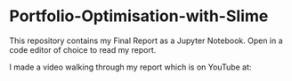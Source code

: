 # Portfolio-Optimisation-with-Slime

This repository contains my Final Report as a Jupyter Notebook. Open in a code editor of choice to read my report. 

I made a video walking through my report which is on YouTube at: 
